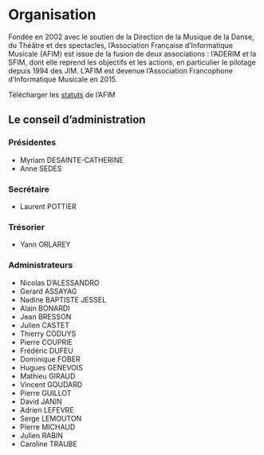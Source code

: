 # Organisation

Fondée en 2002 avec le soutien de la Direction de la Musique de la Danse, du Théâtre et des spectacles, l’Association Française d’Informatique Musicale (AFIM) est issue de la fusion de deux associations : l’ADERIM et la SFIM, dont elle reprend les objectifs et les actions, en particulier le pilotage depuis 1994 des JIM. L’AFIM est devenue l’Association Francophone d’Informatique Musicale en 2015.

Télécharger les [statuts](../rsrc/statuts_afim.pdf) de l’AFIM

## Le conseil d’administration

### Présidentes

- Myriam DESAINTE-CATHERINE
- Anne SEDES

### Secrétaire
- Laurent POTTIER

### Trésorier
- Yann ORLAREY

### Administrateurs
- Nicolas D’ALESSANDRO
- Gerard ASSAYAG
- Nadine BAPTISTE JESSEL
- Alain BONARDI
- Jean BRESSON
- Julien CASTET
- Thierry CODUYS
- Pierre COUPRIE
- Frédéric DUFEU
- Dominique FOBER
- Hugues GENEVOIS
- Mathieu GIRAUD
- Vincent GOUDARD
- Pierre GUILLOT
- David JANIN
- Adrien LEFEVRE
- Serge LEMOUTON
- Pierre MICHAUD
- Julien RABIN
- Caroline TRAUBE

